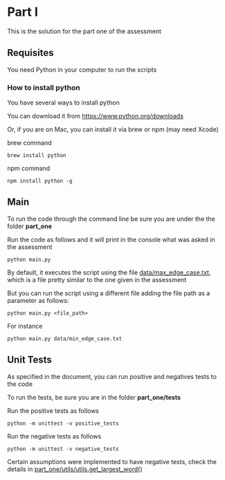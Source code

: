 # Part I
This is the solution for the part one of the assessment

## Requisites
You need Python in your computer to run the scripts

### How to install python
You have several ways to install python

You can download it from https://www.python.org/downloads

Or, if you are on Mac, you can install it via brew or npm (may need Xcode)

brew command
```
brew install python
```

npm command
```
npm install python -g
```


## Main
To run the code through the command line be sure you are under the the folder **part_one**

Run the code as follows and it will print in the console what was asked in the assessment
```
python main.py
```

By default, it executes the script using the file [data/max_edge_case.txt](https://github.com/dalaian/Test/blob/master/part_one/data/max_edge_case.txt),
which is a file pretty similar to the one given in the assessment

But you can run the script using a different file adding the file path as a parameter as follows:
```
python main.py <file_path>
```

For instance
```
python main.py data/min_edge_case.txt
```

## Unit Tests
As specified in the document, you can run positive and negatives tests to the code

To run the tests, be sure you are in the folder **part_one/tests**

Run the positive tests as follows
```
python -m unittest -v positive_tests
```

Run the negative tests as follows
```
python -m unittest -v negative_tests
```
Certain assumptions were implemented to have negative tests, check the details in [part_one/utils/utils.get_largest_word()](https://github.com/dalaian/Test/blob/master/part_one/utils/utils.py#L3)